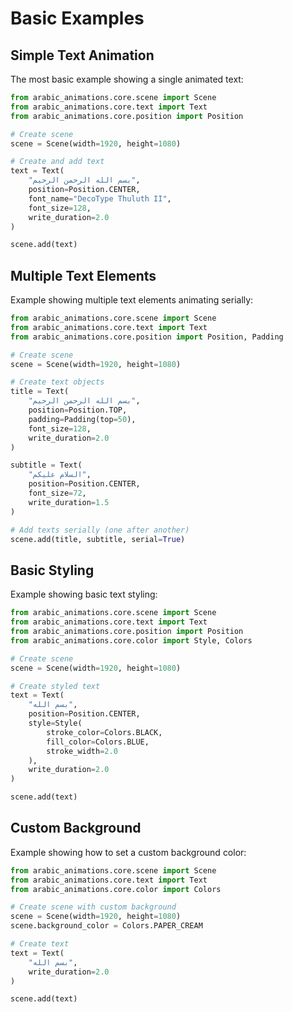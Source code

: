 # Basic Examples

## Simple Text Animation

The most basic example showing a single animated text:

```python
from arabic_animations.core.scene import Scene
from arabic_animations.core.text import Text
from arabic_animations.core.position import Position

# Create scene
scene = Scene(width=1920, height=1080)

# Create and add text
text = Text(
    "بسم الله الرحمن الرحيم",
    position=Position.CENTER,
    font_name="DecoType Thuluth II",
    font_size=128,
    write_duration=2.0
)

scene.add(text)
```

## Multiple Text Elements

Example showing multiple text elements animating serially:

```python
from arabic_animations.core.scene import Scene
from arabic_animations.core.text import Text
from arabic_animations.core.position import Position, Padding

# Create scene
scene = Scene(width=1920, height=1080)

# Create text objects
title = Text(
    "بسم الله الرحمن الرحيم",
    position=Position.TOP,
    padding=Padding(top=50),
    font_size=128,
    write_duration=2.0
)

subtitle = Text(
    "السلام عليكم",
    position=Position.CENTER,
    font_size=72,
    write_duration=1.5
)

# Add texts serially (one after another)
scene.add(title, subtitle, serial=True)
```

## Basic Styling

Example showing basic text styling:

```python
from arabic_animations.core.scene import Scene
from arabic_animations.core.text import Text
from arabic_animations.core.position import Position
from arabic_animations.core.color import Style, Colors

# Create scene
scene = Scene(width=1920, height=1080)

# Create styled text
text = Text(
    "بسم الله",
    position=Position.CENTER,
    style=Style(
        stroke_color=Colors.BLACK,
        fill_color=Colors.BLUE,
        stroke_width=2.0
    ),
    write_duration=2.0
)

scene.add(text)
```

## Custom Background

Example showing how to set a custom background color:

```python
from arabic_animations.core.scene import Scene
from arabic_animations.core.text import Text
from arabic_animations.core.color import Colors

# Create scene with custom background
scene = Scene(width=1920, height=1080)
scene.background_color = Colors.PAPER_CREAM

# Create text
text = Text(
    "بسم الله",
    write_duration=2.0
)

scene.add(text)
```